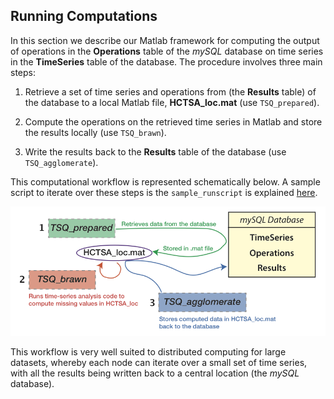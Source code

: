 ## Running Computations
<!--{#sec:calculating}-->

In this section we describe our Matlab framework for computing the output of operations in the **Operations** table of the *mySQL* database on time series in the **TimeSeries** table of the database.
The procedure involves three main steps:

1.  Retrieve a set of time series and operations from (the **Results** table) of the database to a local Matlab file, **HCTSA\_loc.mat** (use `TSQ_prepared`).

2.  Compute the operations on the retrieved time series in Matlab and store the results locally (use `TSQ_brawn`).

3.  Write the results back to the **Results** table of the database (use `TSQ_agglomerate`).

This computational workflow is represented schematically below.
A sample script to iterate over these steps is the `sample_runscript` is explained [here](computing_runscripts.md).

![**Computation workflow schematic.**The three steps involved in computing time-series analysis operations on a set of time series are labeled: **1**. `TSQ_prepared` (retrieve data, including missing entries, from the database), **2**. `TSQ_brawn` (compute missing time series/operation pairs in HCTSA_loc.mat), **3**. `TSQ_agglomerate` (store the new results back in the database).](ComputationSchematic.png)

This workflow is very well suited to distributed computing for large datasets, whereby each node can iterate over a small set of time series, with all the results being written back to a central location (the *mySQL* database).